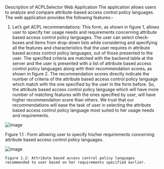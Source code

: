 Description of ACPLSelector Web Application
The application allows users to analyze and compare attribute-based access control policy languages. The web application provides the following features:-
					
1. Let’s get ACPL recommendations:
This form, as shown in figure 1, allows user to specify her usage needs and requirements concerning attribute based access control policy languages.  The user can select check-boxes and items from drop-down lists while considering and specifying all the features and characteristics that the user requires in attribute based access control policy languages, out of those presented to the user. The specified criteria are matched with the backend table at the server and the user is presented with a list of attribute based access control policy languages along with their recommendation scores, as shown in figure 2. The recommendation scores directly indicate the number of criteria of the attribute based access control policy language which match with the one specified by the user in the form before. So, the attribute based access control policy language which will have more number of matching features with the ones specified by user, will have higher recommendation score than others. We trust that our recommendations will ease the task of user in selecting the attribute based access control policy language most suited to her usage needs and requirements. 

![image](https://github.com/user-attachments/assets/d43581ae-cd91-48d9-a1cb-a731f4dcd15a)

Figure 1.1 : Form allowing user to specify his/her requirements concerning attribute based access control policy languages. 
						
![image](https://github.com/user-attachments/assets/6b2b3bde-444c-4c30-b7b6-0fe62ae03acf)

	Figure 1.2: Attribute based access control policy languages recommended to user based on her requirements specified earlier.
